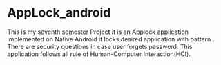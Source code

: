 # AppLock_android
This is my seventh semester Project it is an Applock application implemented on Native Android it locks desired application with pattern . There are security questions in case user forgets password. This application follows all rule of Human-Computer Interaction(HCI).

